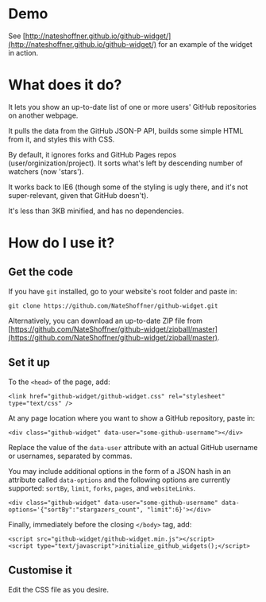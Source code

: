 Demo
====

See [http://nateshoffner.github.io/github-widget/](http://nateshoffner.github.io/github-widget/) for an example of the widget in action.


What does it do?
================

It lets you show an up-to-date list of one or more users' GitHub repositories on another webpage.

It pulls the data from the GitHub JSON-P API, builds some simple HTML from it, and styles this with CSS.

By default, it ignores forks and GitHub Pages repos (user/orginization/project). It sorts what's left by descending number of watchers (now 'stars').

It works back to IE6 (though some of the styling is ugly there, and it's not super-relevant, given that GitHub doesn't).

It's less than 3KB minified, and has no dependencies.


How do I use it?
================

Get the code
------------

If you have `git` installed, go to your website's root folder and paste in:

    git clone https://github.com/NateShoffner/github-widget.git

Alternatively, you can download an up-to-date ZIP file from [https://github.com/NateShoffner/github-widget/zipball/master](https://github.com/NateShoffner/github-widget/zipball/master).

Set it up
---------

To the `<head>` of the page, add:

    <link href="github-widget/github-widget.css" rel="stylesheet" type="text/css" />

At any page location where you want to show a GitHub repository, paste in:

    <div class="github-widget" data-user="some-github-username"></div>

Replace the value of the `data-user` attribute with an actual GitHub username or usernames, separated by commas.

You may include additional options in the form of a JSON hash in an attribute called `data-options`
and the following options are currently supported: `sortBy`, `limit`, `forks`, `pages`, and `websiteLinks`.

    <div class="github-widget" data-user="some-github-username" data-options='{"sortBy":"stargazers_count", "limit":6}'></div>

Finally, immediately before the closing `</body>` tag, add:

    <script src="github-widget/github-widget.min.js"></script>
    <script type="text/javascript">initialize_github_widgets();</script>


Customise it
------------

Edit the CSS file as you desire.

